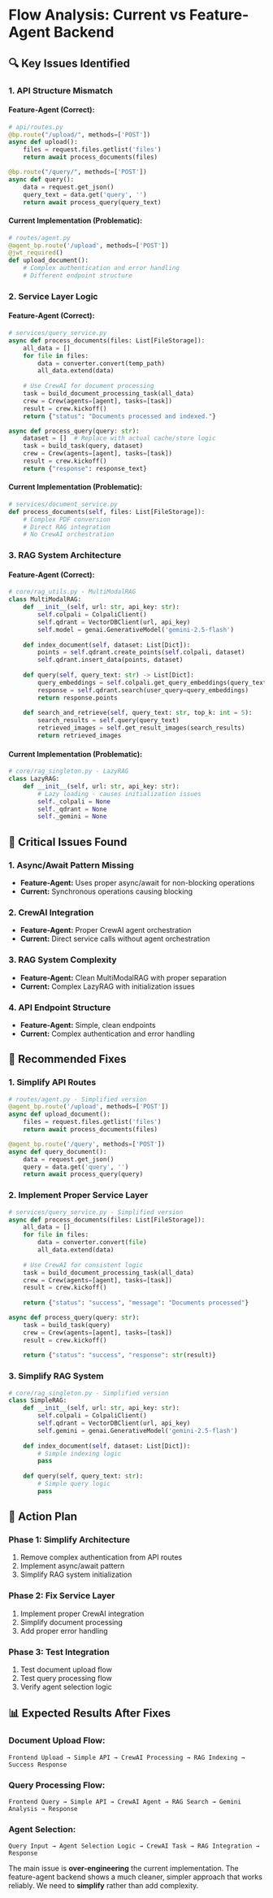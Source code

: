 # Flow Analysis: Current vs Feature-Agent Backend

## 🔍 **Key Issues Identified**

### **1. API Structure Mismatch**

#### **Feature-Agent (Correct):**
```python
# api/routes.py
@bp.route("/upload/", methods=['POST'])
async def upload():
    files = request.files.getlist('files')
    return await process_documents(files)

@bp.route("/query/", methods=['POST'])
async def query():
    data = request.get_json()
    query_text = data.get('query', '')
    return await process_query(query_text)
```

#### **Current Implementation (Problematic):**
```python
# routes/agent.py
@agent_bp.route('/upload', methods=['POST'])
@jwt_required()
def upload_document():
    # Complex authentication and error handling
    # Different endpoint structure
```

### **2. Service Layer Logic**

#### **Feature-Agent (Correct):**
```python
# services/query_service.py
async def process_documents(files: List[FileStorage]):
    all_data = []
    for file in files:
        data = converter.convert(temp_path)
        all_data.extend(data)
    
    # Use CrewAI for document processing
    task = build_document_processing_task(all_data)
    crew = Crew(agents=[agent], tasks=[task])
    result = crew.kickoff()
    return {"status": "Documents processed and indexed."}

async def process_query(query: str):
    dataset = []  # Replace with actual cache/store logic
    task = build_task(query, dataset)
    crew = Crew(agents=[agent], tasks=[task])
    result = crew.kickoff()
    return {"response": response_text}
```

#### **Current Implementation (Problematic):**
```python
# services/document_service.py
def process_documents(self, files: List[FileStorage]):
    # Complex PDF conversion
    # Direct RAG integration
    # No CrewAI orchestration
```

### **3. RAG System Architecture**

#### **Feature-Agent (Correct):**
```python
# core/rag_utils.py - MultiModalRAG
class MultiModalRAG:
    def __init__(self, url: str, api_key: str):
        self.colpali = ColpaliClient()
        self.qdrant = VectorDBClient(url, api_key)
        self.model = genai.GenerativeModel('gemini-2.5-flash')
    
    def index_document(self, dataset: List[Dict]):
        points = self.qdrant.create_points(self.colpali, dataset)
        self.qdrant.insert_data(points, dataset)
    
    def query(self, query_text: str) -> List[Dict]:
        query_embeddings = self.colpali.get_query_embeddings(query_text)
        response = self.qdrant.search(user_query=query_embeddings)
        return response.points
    
    def search_and_retrieve(self, query_text: str, top_k: int = 5):
        search_results = self.query(query_text)
        retrieved_images = self.get_result_images(search_results)
        return retrieved_images
```

#### **Current Implementation (Problematic):**
```python
# core/rag_singleton.py - LazyRAG
class LazyRAG:
    def __init__(self, url: str, api_key: str):
        # Lazy loading - causes initialization issues
        self._colpali = None
        self._qdrant = None
        self._gemini = None
```

## 🚨 **Critical Issues Found**

### **1. Async/Await Pattern Missing**
- **Feature-Agent:** Uses proper async/await for non-blocking operations
- **Current:** Synchronous operations causing blocking

### **2. CrewAI Integration**
- **Feature-Agent:** Proper CrewAI agent orchestration
- **Current:** Direct service calls without agent orchestration

### **3. RAG System Complexity**
- **Feature-Agent:** Clean MultiModalRAG with proper separation
- **Current:** Complex LazyRAG with initialization issues

### **4. API Endpoint Structure**
- **Feature-Agent:** Simple, clean endpoints
- **Current:** Complex authentication and error handling

## 🔧 **Recommended Fixes**

### **1. Simplify API Routes**
```python
# routes/agent.py - Simplified version
@agent_bp.route('/upload', methods=['POST'])
async def upload_document():
    files = request.files.getlist('files')
    return await process_documents(files)

@agent_bp.route('/query', methods=['POST'])
async def query_document():
    data = request.get_json()
    query = data.get('query', '')
    return await process_query(query)
```

### **2. Implement Proper Service Layer**
```python
# services/query_service.py - Simplified version
async def process_documents(files: List[FileStorage]):
    all_data = []
    for file in files:
        data = converter.convert(file)
        all_data.extend(data)
    
    # Use CrewAI for consistent logic
    task = build_document_processing_task(all_data)
    crew = Crew(agents=[agent], tasks=[task])
    result = crew.kickoff()
    
    return {"status": "success", "message": "Documents processed"}

async def process_query(query: str):
    task = build_task(query)
    crew = Crew(agents=[agent], tasks=[task])
    result = crew.kickoff()
    
    return {"status": "success", "response": str(result)}
```

### **3. Simplify RAG System**
```python
# core/rag_singleton.py - Simplified version
class SimpleRAG:
    def __init__(self, url: str, api_key: str):
        self.colpali = ColpaliClient()
        self.qdrant = VectorDBClient(url, api_key)
        self.gemini = genai.GenerativeModel('gemini-2.5-flash')
    
    def index_document(self, dataset: List[Dict]):
        # Simple indexing logic
        pass
    
    def query(self, query_text: str):
        # Simple query logic
        pass
```

## 🎯 **Action Plan**

### **Phase 1: Simplify Architecture**
1. Remove complex authentication from API routes
2. Implement async/await pattern
3. Simplify RAG system initialization

### **Phase 2: Fix Service Layer**
1. Implement proper CrewAI integration
2. Simplify document processing
3. Add proper error handling

### **Phase 3: Test Integration**
1. Test document upload flow
2. Test query processing flow
3. Verify agent selection logic

## 📊 **Expected Results After Fixes**

### **Document Upload Flow:**
```
Frontend Upload → Simple API → CrewAI Processing → RAG Indexing → Success Response
```

### **Query Processing Flow:**
```
Frontend Query → Simple API → CrewAI Agent → RAG Search → Gemini Analysis → Response
```

### **Agent Selection:**
```
Query Input → Agent Selection Logic → CrewAI Task → RAG Integration → Response
```

The main issue is **over-engineering** the current implementation. The feature-agent backend shows a much cleaner, simpler approach that works reliably. We need to **simplify** rather than add complexity. 
